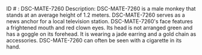 ID # : DSC-MATE-7260
Description: DSC-MATE-7260 is a male monkey that stands at an average height of 1.2 meters. DSC-MATE-7260 serves as a news anchor for a local television station. DSC-MATE-7260's face features a frightened mouth and red clown eyes. Its head is not arranged green and has a goggle on its forehead. It is wearing a jade earring and a gold chain as accessories. DSC-MATE-7260 can often be seen with a cigarette in its hand. 
